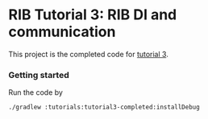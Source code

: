 # RIB Tutorial 3: RIB DI and communication

This project is the completed code for [tutorial 3](https://github.com/uber/RIBs/wiki/Android-Tutorial-3).

### Getting started
Run the code by

```
./gradlew :tutorials:tutorial3-completed:installDebug
```
